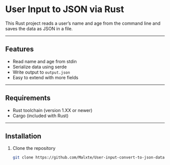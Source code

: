 # User Input to JSON via Rust

This Rust project reads a user’s name and age from the command line and saves the data as JSON in a file.

---

## Features

- Read name and age from stdin  
- Serialize data using serde  
- Write output to `output.json`  
- Easy to extend with more fields  

---

## Requirements

- Rust toolchain (version 1.XX or newer)  
- Cargo (included with Rust)  

---

## Installation

1. Clone the repository  
   
   ```bash
   git clone https://github.com/Malxte/User-input-convert-to-json-data-via-Rust.git
